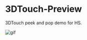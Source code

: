 # 3DTouch-Preview

3DTouch peek and pop demo for HS.


![gif](https://upload-images.jianshu.io/upload_images/4097230-3ebec2f90199cd76.gif?imageMogr2/auto-orient/strip)



